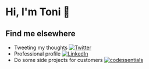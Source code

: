 # Hi, I'm Toni 👋

## Find me elsewhere
- Tweeting my thoughts [![Twitter](https://img.shields.io/badge/twitter-%40twenzel-1DA1F2?logo=twitter)](https://twitter.com/twenzel)
- Professional profile [![LinkedIn](https://img.shields.io/badge/%40twenzel-0077B5?logo=linkedIn)](https://www.linkedin.com/in/toni-wenzel-3aa4a413b)
- Do some side projects for customers [![codessentials](https://img.shields.io/badge/codessentials-work-blue)](http://codessentials.de)
